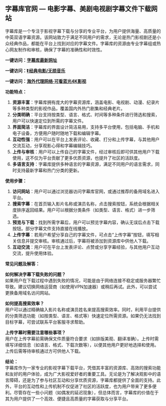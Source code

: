 <h2>字幕库官网 — 电影字幕、美剧电视剧字幕文件下载网站</h2>
<p>字幕库是一个专注于影视字幕下载与分享的专业平台，为用户提供海量、高质量的中英双语字幕资源。该网站致力于满足不同用户的需求，无论是热门影视剧还是小众经典作品，都能在平台上找到对应的字幕文件。字幕库的资源由专业字幕组或热心网友制作和审核，确保了字幕的准确性和时效性。</p>
<p><strong>一键访问：</strong><a href="https://www.tdboxs.cn/sites/316.html" target="_blank"><strong>字幕库最新网址</strong></a></p>
<p><strong>一键访问：</strong><a href="https://pan.quark.cn/s/0db22432c259" target="_blank"><strong>⏬经典电影/无损音乐</strong></a></p>
<p><strong>一键访问：</strong><a href="http://ip.harmonylink.net/share/e82025" target="_blank"><strong>海外代理网络·可看蓝光4K影视</strong></a></p>
<p><strong>功能特点：</strong></p>
<ol>
  <li><strong>资源丰富</strong>：字幕库拥有庞大的字幕资源库，涵盖电影、电视剧、动漫、纪录片等多种类型的影视作品，覆盖国内外热门剧集和经典老片。</li>
  <li><strong>分类明确</strong>：平台支持按类型、语言、格式、时间等多种条件进行筛选和搜索，用户可以快速定位到所需的字幕文件。</li>
  <li><strong>界面简洁</strong>：字幕库的界面设计简洁易用，支持多平台使用，包括电脑、手机和电子设备，方便用户随时随地下载和编辑字幕。</li>
  <li><strong>互动性强</strong>：用户可以在平台上发表评论、收藏、打分和上传字幕，与其他用户交流互动，分享观影心得和字幕编辑技巧。</li>
  <li><strong>上传与审核</strong>：用户可以上传自己的字幕文件，经过审核后即可供其他用户下载使用，这不仅为平台贡献了更多优质资源，也提升了社区的活跃度。</li>
  <li><strong>多语言支持</strong>：字幕库提供多种语言的字幕资源，满足不同用户的语言需求，同时支持最新字幕和热门分类的更新。</li>
</ol>
<p><strong>使用步骤：</strong></p>
<ol>
  <li><strong>访问网站</strong>：用户可以通过浏览器访问字幕库官网，或通过推荐的备用域名进入平台。</li>
  <li><strong>搜索字幕</strong>：在首页输入影片名称或演员名称，点击搜索按钮，系统会根据相关度排序返回结果。用户可以根据分类条件（如类型、语言、格式）进一步筛选。</li>
  <li><strong>预览与下载</strong>：找到所需字幕后，用户可以预览字幕内容，确认无误后点击下载按钮。部分字幕文件支持直接在线播放。</li>
  <li><strong>上传字幕</strong>：若用户希望分享自己的字幕文件，可点击“上传字幕”按钮，填写相关信息并提交审核。审核通过后，字幕将被添加到资源库中供他人下载。</li>
  <li><strong>互动交流</strong>：用户可在平台上发表评论、点赞或分享字幕经验，与其他用户互动交流，提升使用体验。</li>
</ol>
<p><strong>常见问题及解答：</strong></p>
<p><strong>如何解决字幕下载失败的问题？</strong><br>如果用户在下载过程中遇到失败的情况，可能是由于网络连接不稳定或服务器繁忙导致。建议切换网络运营商（如使用VPN加速器）或稍后再试。此外，可以尝试更换备用域名访问网站。</p>
<p><strong>如何提高搜索效率？</strong><br>用户可以通过精确输入影片名称或演员姓名来提高搜索效率。同时，利用平台提供的分类筛选功能（如按类型、语言、格式等）快速定位所需资源。如果仍无法找到目标字幕，可尝试联系平台客服寻求帮助。</p>
<p><strong>上传字幕时需要注意哪些事项？</strong><br>用户在上传字幕前需确保文件质量符合要求（如排版美观、翻译准确）。上传时需填写详细信息（如语言、格式、下载次数等），以便其他用户更好地选择和使用。上传后需等待审核通过方可供他人下载。</p>
<p><strong>结论：</strong><br>字幕库作为一家专业的影视字幕下载平台，凭借其丰富的资源库、高效的搜索功能和友好的用户体验，成为广大影视爱好者的重要工具。无论是为了解决观影中的语言障碍，还是为了参与社区互动和分享优质资源，字幕库都提供了全面的支持。此外，平台的互动性和上传机制不仅促进了社区的活跃度，也为用户带来了更多便利。尽管存在一些小问题（如偶发的延迟现象），但总体而言，字幕库的价值在于其为用户提供了一个高效、便捷且高质量的字幕获取与分享平台。</p>
